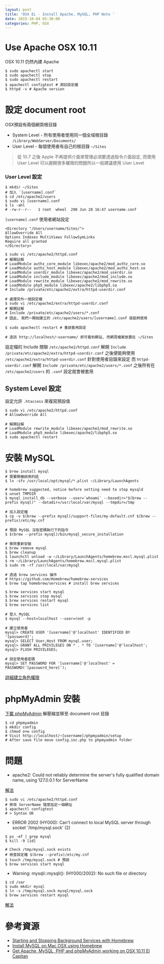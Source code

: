 ```yaml
---
layout: post
title: 'OSX EL - Install Apache, MySQL, PHP Note '
date: 2015-10-04 05:30:00
categories: PHP, OSX
---
```


# Use Apache OSX 10.11

OSX 10.11 仍然內建 Apache

```
$ sudo apachectl start
$ sudo apachectl stop
$ sudo apachectl restart
$ apachectl configtest # 測試設定檔
$ httpd -v # Apache version
```

# 設定 document root

OSX預設有兩個網頁根目錄

* System Level - 所有使用者使用同一個全域根目錄 `/Library/WebServer/Documents/`
* User Level - 每個使用者有自己的根目錄 `~/Sites`

> 從 10.7 之後 Apple 不再提供介面來管理必須要透過指令介面設定, 而使用 User Level 可以避開很多權限的問題所以一般建議使用 User Level

###  User Level 設定

```
$ mkdir ~/Sites
# 加入 `[username].conf`
$ cd /etc/apache2/users
$ sudo vi [username].conf
$ ls -ahl
# -rw-r--r--   1 root  wheel  298 Jun 28 16:47 username.conf
```

`[username].conf` 使用者網站設定

```
<Directory "/Users/username/Sites/">
AllowOverride All
Options Indexes MultiViews FollowSymLinks
Require all granted
</Directory>
```

```
$ sudo vi /etc/apache2/httpd.conf
# 解開註解
# LoadModule authz_core_module libexec/apache2/mod_authz_core.so
# LoadModule authz_host_module libexec/apache2/mod_authz_host.so
# LoadModule userdir_module libexec/apache2/mod_userdir.so
# LoadModule include_module libexec/apache2/mod_include.so
# LoadModule rewrite_module libexec/apache2/mod_rewrite.so
# LoadModule php5_module libexec/apache2/libphp5.so
# Include /private/etc/apache2/extra/httpd-userdir.conf

# 處理另外一個設定檔
$ sudo vi /etc/apache2/extra/httpd-userdir.conf
# 解開註解
# Include /private/etc/apache2/users/*.conf
# 因此, 我們一開始建立的 /etc/apache2/users/[username].conf 就能夠使用

$ sudo apachectl restart # 重啟套用設定

# 造訪 http://localhost/~username/ 即可看到網站, 而網頁檔案放置在 ~/Sites
```

設定檔的 Include 關聯 `/etc/apache2/httpd.conf` 解開 `Include /private/etc/apache2/extra/httpd-userdir.conf`
之後便能夠使用 `/etc/apache2/extra/httpd-userdir.conf` 針對使用者目錄來設定
而 `httpd-userdir.conf` 解開 `Include /private/etc/apache2/users/*.conf` 之後所有在 `/etc/apache2/users`
的 `.conf` 設定就會被套用

## System Level 設定

設定允許 `.htaccess` 來複寫預設值

```
$ sudo vi /etc/apache2/httpd.conf
# AllowOverride All

# 解開註解
# LoadModule rewrite_module libexec/apache2/mod_rewrite.so
# LoadModule php5_module libexec/apache2/libphp5.so
$ sudo apachectl restart
```

# 安裝 MySQL

```
$ brew install mysql
# 需要開機啟用的話
$ ln -sfv /usr/local/opt/mysql/*.plist ~/Library/LaunchAgents

# homebrew suggested, notice before setting need to stop mysqld
$ unset TMPDIR
$ mysql_install_db --verbose --user=`whoami` --basedir="$(brew --prefix mysql)" --datadir=/usr/local/var/mysql --tmpdir=/tmp

# 加入設定檔
$ cp -v $(brew --prefix mysql)/support-files/my-default.cnf $(brew --prefix)/etc/my.cnf

# 預設 MySQL 沒有密碼執行下列指令
$ $(brew --prefix mysql)/bin/mysql_secure_installation

# 移除重新安裝
$ brew remove mysql
$ brew cleanup
$ launchctl unload -w ~/Library/LaunchAgents/homebrew.mxcl.mysql.plist
$ rm ~/Library/LaunchAgents/homebrew.mxcl.mysql.plist
$ sudo rm -rf /usr/local/var/mysql

# 透過 brew services 操作
# https://github.com/Homebrew/homebrew-services
$ brew tap homebrew/services # install brew services

$ brew services start mysql
$ brew services stop mysql
$ brew services restart mysql
$ brew services list

# 登入 MySQL
$ mysql --host=localhost --user=root -p

# 建立使用者
mysql> CREATE USER '[username]'@'localhost' IDENTIFIED BY '[password]';
mysql> SELECT User,Host FROM mysql.user;
mysql> GRANT ALL PRIVILEGES ON * . * TO '[username]'@'localhost';
mysql> FLUSH PRIVILEGES;

# 設定使用者密碼
mysql> SET PASSWORD FOR '[username]'@'localhost' = PASSWORD('[password_here]');
```

[詳細建立角色權限](https://www.digitalocean.com/community/tutorials/how-to-create-a-new-user-and-grant-permissions-in-mysql)

# phpMyAdmin 安裝

[下載 phpMyAdmin](https://www.phpmyadmin.net/downloads/) 解壓縮並移至 document root 目錄

```
$ cd phpmyadmin
$ mkdir config
$ chmod o+w config
# Visit http://localhost/~[username]/phpmyadmin/setup
# After save file move config.inc.php to phpmyadmin folder
```

# 問題

* apache2: Could not reliably determine the server's fully qualified domain name, using 127.0.0.1 for ServerName

[解法](http://blog.miniasp.com/post/2012/06/23/apache2-Could-not-reliably-determine-the-server-fully-qualified-domain-name-using-for-ServerName.aspx)

```
$ sudo vi /etc/apache2/httpd.conf
# 修改 ServerName 隨意指定一個網址
$ apachectl configtest
# > Syntax OK
```


* ERROR 2002 (HY000): Can't connect to local MySQL server through socket '/tmp/mysql.sock' (2)

```
$ ps -ef | grep mysql
$ kill -9 [id]

# Check /tmp/mysql.sock exists
# 檢查設定檔 $(brew --prefix)/etc/my.cnf
$ touch /tmp/mysql.sock # 預設
$ brew services start mysql
```

* Warning: mysqli::mysqli(): (HY000/2002): No such file or directory

```
$ cd /var
$ sudo mkdir mysql
$ ln -s /tmp/mysql.sock mysql/mysql.sock
$ brew services restart mysql
```

[解法](http://stackoverflow.com/questions/4219970/warning-mysql-connect-2002-no-such-file-or-directory-trying-to-connect-vi)


# 參考資源

* [Starting and Stopping Background Services with Homebrew](https://robots.thoughtbot.com/starting-and-stopping-background-services-with-homebrew)
* [Install MySQL on Mac OSX using Homebrew](http://blog.joefallon.net/2013/10/install-mysql-on-mac-osx-using-homebrew/)
* [Get Apache, MySQL, PHP and phpMyAdmin working on OSX 10.11 El Capitan](http://coolestguidesontheplanet.com/get-apache-mysql-php-and-phpmyadmin-working-on-osx-10-11-el-capitan/)
